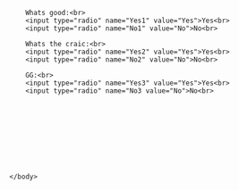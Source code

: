 <html>
<head><title>Questionaire</title></head>
	<body>
		

		Whats good:<br>
		<input type="radio" name="Yes1" value="Yes">Yes<br>
		<input type="radio" name="No1" value="No">No<br>
		
 		Whats the craic:<br>
		<input type="radio" name="Yes2" value="Yes">Yes<br>
		<input type="radio" name="No2" value="No">No<br>
		
		GG:<br>
		<input type="radio" name="Yes3" value="Yes">Yes<br>
		<input type="radio" name="No3 value="No">No<br>
        
        
        
        
        		
             
		

		

	</body>
</html>

